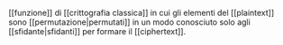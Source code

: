 [[funzione]] di [[crittografia classica]] in cui gli elementi del [[plaintext]] sono [[permutazione|permutati]] in un modo conosciuto solo agli [[sfidante|sfidanti]] per formare il [[ciphertext]].
